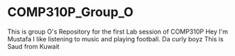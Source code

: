 # COMP310P_Group_O
This is group O's Repository for the first Lab session of COMP310P
Hey I'm Mustafa I like listening to music and playing football.
Da curly boyz
This is Saud from Kuwait
